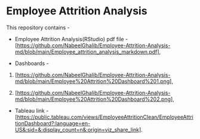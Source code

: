 # Employee Attrition Analysis

This repository contains -   

* Employee Attrition Analysis(RStudio) pdf file -
   [https://github.com/NabeelGhalib/Employee-Attrition-Analysis-md/blob/main/Employee_attrition_analysis_markdown.pdf],   

* Dashboards -
1. [https://github.com/NabeelGhalib/Employee-Attrition-Analysis-md/blob/main/Employee%20Attrition%20Dashboard%201.png],
   
2. [https://github.com/NabeelGhalib/Employee-Attrition-Analysis-md/blob/main/Employee%20Attrition%20Dashboard%202.png],     

* Tableau link -
   [https://public.tableau.com/views/EmployeeAttritionClean/EmployeeAttritionDashboard?:language=en-US&:sid=&:display_count=n&:origin=viz_share_link].  












